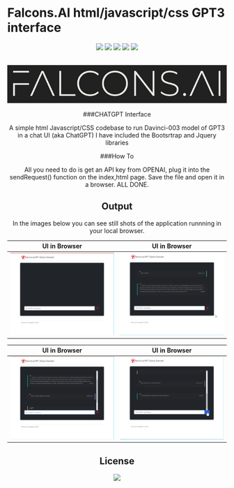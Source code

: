 # Falcons.AI html/javascript/css GPT3 interface

<div id="top"></div>
<div align="center">
  
![](https://img.shields.io/badge/Language-Python-blue)
![](https://img.shields.io/badge/Platform-Streamlit-red)
![](https://img.shields.io/badge/License-MIT-blue)
![](https://img.shields.io/github/issues/mstatt/Emotion_Detection)
![](https://img.shields.io/github/forks/mstatt/Emotion_Detection)
  
</div>



<!-- PROJECT LOGO -->
<br />
<div align="center">
  <a href="https://github.com/mstatt/FAI-GPT">
    <img src="assets/falcons-logo2.png" alt="Logo" >
  </a>


###CHATGPT Interface

  <p align="center">
    A simple html Javascript/CSS codebase to run Davinci-003 model of GPT3 in a chat UI (aka ChatGPT)
    I have included the Bootsrtrap and Jquery libraries
    <br />

  </p>



###How To

  <p align="center">
    All you need to do is get an API key from OPENAI, plug it into the sendRequest() function on the index,html page.
    Save the file and open it in a browser. ALL DONE.
    <br />

  </p>



<!-- OUTPUT -->
## Output

In the images below you can see still shots of the application runnning in your local browser.

UI in Browser            |  UI in Browser
:-------------------------:|:-------------------------:
![Ascreenshot] |  ![Bscreenshot]  


UI in Browser            |  UI in Browser
:-------------------------:|:-------------------------:
![Cscreenshot] |  ![Dscreenshot]  


<!-- LICENSE -->
## License

![](https://img.shields.io/badge/License-MIT-blue)



<!-- MARKDOWN LINKS & IMAGES -->
[license-shield]: assets/68747470733a2f2f696d672e736869656c64732e696f2f6769746875622f6c6963656e73652f6f74686e65696c647265772f426573742d524541444d452d54656d706c6174652e7376673f7374796c653d666f722d7468652d6261646765.svg?style=for-the-badge
[license-url]: https://github.com/mstatt/Emotion_Detection/blob/main/LICENSE.txt
[demo-url]: https://www.youtube.com/watch?v=AWB2cEKcME0

[Ascreenshot]: assets/asc.png
[Bscreenshot]: assets/bsc.png
[Cscreenshot]: assets/csc.png
[Dscreenshot]: assets/dsc.png